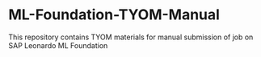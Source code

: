 # ML-Foundation-TYOM-Manual
This repository contains TYOM materials for manual submission of job on SAP Leonardo ML Foundation
